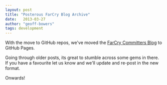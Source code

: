 ```yaml
---
layout: post
title: "Posterous FarCry Blog Archive"
date:   2013-03-27
author: "geoff-bowers"
tags: development
---
```


With the move to GitHub repos, we've moved the [FarCry Committers Blog](/com.posterous.farcry/) to GitHub Pages.

Going through older posts, its great to stumble across some gems in there.  If you have a favourite let us know and we'll update and re-post in the new format.

Onwards!